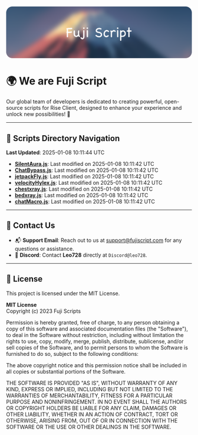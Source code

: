 ![Banner](.github/b.webp)

# 🌍 **We are Fuji Script**

Our global team of developers is dedicated to creating powerful, open-source scripts for Rise Client, designed to enhance your experience and unlock new possibilities! 🌟

---
<!-- SCRIPTS_NAVIGATION_START -->
## 📂 **Scripts Directory Navigation**

**Last Updated**: 2025-01-08 10:11:44 UTC

- **[SilentAura.js](scripts/SilentAura.js)**: Last modified on 2025-01-08 10:11:42 UTC
- **[ChatBypass.js](scripts/ChatBypass.js)**: Last modified on 2025-01-08 10:11:42 UTC
- **[jetpackFly.js](scripts/jetpackFly.js)**: Last modified on 2025-01-08 10:11:42 UTC
- **[velocityHylex.js](scripts/velocityHylex.js)**: Last modified on 2025-01-08 10:11:42 UTC
- **[chestxray.js](scripts/chestxray.js)**: Last modified on 2025-01-08 10:11:42 UTC
- **[bedxray.js](scripts/bedxray.js)**: Last modified on 2025-01-08 10:11:42 UTC
- **[chatMacro.js](scripts/chatMacro.js)**: Last modified on 2025-01-08 10:11:42 UTC

<!-- SCRIPTS_NAVIGATION_END -->

---

## 💬 **Contact Us**  
- 📬 **Support Email**: Reach out to us at [support@fujiscript.com](mailto:support@fujiscript.com) for any questions or assistance.  
- 💬 **Discord**: Contact **Leo728** directly at `Discord@leo728`.

---

## 📜 **License**

This project is licensed under the MIT License.  

**MIT License**  
Copyright (c) 2023 Fuji Scripts  

Permission is hereby granted, free of charge, to any person obtaining a copy of this software and associated documentation files (the "Software"), to deal in the Software without restriction, including without limitation the rights to use, copy, modify, merge, publish, distribute, sublicense, and/or sell copies of the Software, and to permit persons to whom the Software is furnished to do so, subject to the following conditions:  

The above copyright notice and this permission notice shall be included in all copies or substantial portions of the Software.  

THE SOFTWARE IS PROVIDED "AS IS", WITHOUT WARRANTY OF ANY KIND, EXPRESS OR IMPLIED, INCLUDING BUT NOT LIMITED TO THE WARRANTIES OF MERCHANTABILITY, FITNESS FOR A PARTICULAR PURPOSE AND NONINFRINGEMENT. IN NO EVENT SHALL THE AUTHORS OR COPYRIGHT HOLDERS BE LIABLE FOR ANY CLAIM, DAMAGES OR OTHER LIABILITY, WHETHER IN AN ACTION OF CONTRACT, TORT OR OTHERWISE, ARISING FROM, OUT OF OR IN CONNECTION WITH THE SOFTWARE OR THE USE OR OTHER DEALINGS IN THE SOFTWARE.  
